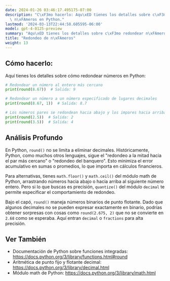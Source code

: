 ```yaml
---
date: 2024-01-26 03:46:17.495175-07:00
description: "C\xF3mo hacerlo: Aqu\xED tienes los detalles sobre c\xF3mo redondear\
  \ n\xFAmeros en Python."
lastmod: '2024-03-13T22:44:58.605595-06:00'
model: gpt-4-0125-preview
summary: "Aqu\xED tienes los detalles sobre c\xF3mo redondear n\xFAmeros en Python."
title: "Redondeo de n\xFAmeros"
weight: 13
---
```


## Cómo hacerlo:
Aquí tienes los detalles sobre cómo redondear números en Python:

```python
# Redondear un número al entero más cercano
print(round(8.67))  # Salida: 9

# Redondear un número a un número especificado de lugares decimales
print(round(8.67, 1))  # Salida: 8.7

# Los números pares se redondean hacia abajo y los impares hacia arriba cuando están equidistantes
print(round(2.5))  # Salida: 2
print(round(3.5))  # Salida: 4
```

## Análisis Profundo
En Python, `round()` no se limita a eliminar decimales. Históricamente, Python, como muchos otros lenguajes, sigue el "redondeo a la mitad hacia el par más cercano" o "redondeo del banquero". Esto minimiza el error acumulativo en sumas o promedios, lo que importa en cálculos financieros.

Para alternativas, tienes `math.floor()` y `math.ceil()` del módulo math de Python, arrastrando números hacia abajo o hacia arriba al siguiente número entero. Pero si lo que buscas es precisión, `quantize()` del módulo `decimal` te permite especificar el comportamiento de redondeo.

Bajo el capó, `round()` maneja números binarios de punto flotante. Dado que algunos decimales no se pueden expresar exactamente en binario, podrías obtener sorpresas con cosas como `round(2.675, 2)` que no se convierte en `2.68` como se esperaba. Aquí entran `decimal` o `fractions` para alta precisión.

## Ver También
- Documentación de Python sobre funciones integradas: https://docs.python.org/3/library/functions.html#round
- Aritmética de punto fijo y flotante decimal: https://docs.python.org/3/library/decimal.html
- Módulo math de Python: https://docs.python.org/3/library/math.html
